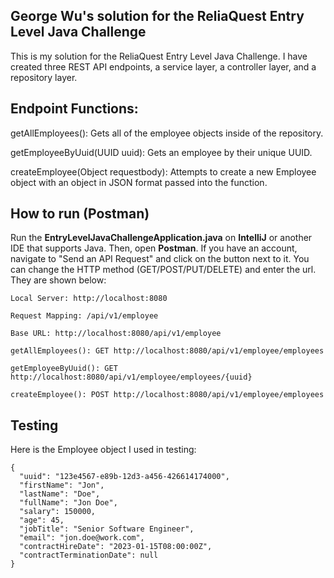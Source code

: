 ## George Wu's solution for the ReliaQuest Entry Level Java Challenge
This is my solution for the ReliaQuest Entry Level Java Challenge. I have created three REST API endpoints, a service layer, a controller layer, and a repository layer.

## Endpoint Functions:

getAllEmployees(): Gets all of the employee objects inside of the repository.

getEmployeeByUuid(UUID uuid): Gets an employee by their unique UUID.

createEmployee(Object requestbody): Attempts to create a new Employee object with an object in JSON format passed into the function.

## How to run (Postman)

Run the **EntryLevelJavaChallengeApplication.java** on **IntelliJ** or another IDE that supports Java. Then, open **Postman**. If you have an account, navigate to "Send an API Request" and click on the button next to it. You can change the HTTP method (GET/POST/PUT/DELETE) and enter the url. They are shown below:

```
Local Server: http://localhost:8080

Request Mapping: /api/v1/employee

Base URL: http://localhost:8080/api/v1/employee

getAllEmployees(): GET http://localhost:8080/api/v1/employee/employees

getEmployeeByUuid(): GET http://localhost:8080/api/v1/employee/employees/{uuid}

createEmployee(): POST http://localhost:8080/api/v1/employee/employees
```

## Testing

Here is the Employee object I used in testing:

```
{
  "uuid": "123e4567-e89b-12d3-a456-426614174000",
  "firstName": "Jon",
  "lastName": "Doe",
  "fullName": "Jon Doe",
  "salary": 150000,
  "age": 45,
  "jobTitle": "Senior Software Engineer",
  "email": "jon.doe@work.com",
  "contractHireDate": "2023-01-15T08:00:00Z",
  "contractTerminationDate": null
}
```
